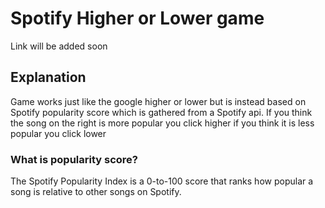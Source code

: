 # Spotify Higher or Lower game

Link will be added soon

## Explanation

Game works just like the google higher or lower but is instead based on Spotify popularity score which is gathered from a Spotify api. If you think the song on the right is more popular you click higher if you think it is less popular you click lower

### What is popularity score?

The Spotify Popularity Index is a 0-to-100 score that ranks how popular a song is relative to other songs on Spotify.
